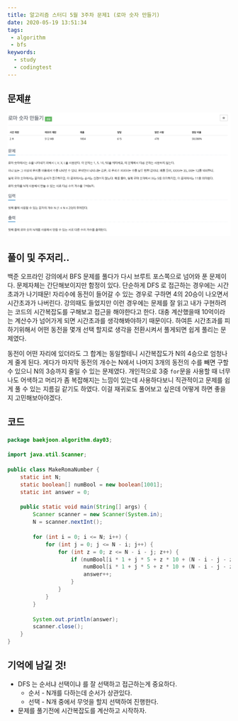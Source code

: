 ```yaml
---
title: 알고리즘 스터디 5월 3주차 문제1 (로마 숫자 만들기)
date: 2020-05-19 13:51:34
tags:
 - algorithm
 - bfs
keywords:
  - study
  - codingtest
---
```


## 문제[#](https://www.acmicpc.net/problem/16922)

![problem](problem.png)

## 풀이 및 주저리..

백준 오프라인 강의에서 BFS 문제를 풀다가 다시 브루트 포스쪽으로 넘어와 푼 문제이다. 문제자체는 간단해보이지만 함정이 있다. 단순하게 DFS 로 접근하는 경우에는 시간 초과가 나기때문! 자리수에 동전이 들어갈 수 있는 경우로 구하면 4의 20승이 나오면서 시간초과가 나버린다. 강의때도 들었지만 이런 경우에는 문제를 잘 읽고 내가 구현하려는 코드의 시간복잡도를 구해보고 접근을 해야한다고 한다. 대충 계산했을때 10억이라는 계산수가 넘어가게 되면 시간초과를 생각해봐야하기 때문이다. 하여튼 시간초과를 피하기위해서 어떤 동전을 몇개 선택 할지로 생각을 전환시켜서 풀게되면 쉽게 풀리는 문제였다.

동전이 어떤 자리에 있더라도 그 합계는 동일할테니 시간복잡도가 N의 4승으로 엄청나게 줄게 된다. 게다가 마지막 동전의 개수는 N에서 나머지 3개의 동전의 수를 빼면 구할 수 있으니 N의 3승까지 줄일 수 있는 문제였다. 개인적으로 3중 `for`문을 사용할 때 너무나도 어색하고 머리가 좀 복잡해지는 느낌이 있는데 사용하다보니 직관적이고 문제를 쉽게 풀 수 있는 지름길 같기도 하였다. 이걸 재귀로도 풀어보고 싶은데 어떻게 하면 좋을지 고민해보아야겠다.

## 코드

```java
package baekjoon.algorithm.day03;

import java.util.Scanner;

public class MakeRomaNumber {
	static int N;
	static boolean[] numBool = new boolean[1001];
	static int answer = 0;

	public static void main(String[] args) {
		Scanner scanner = new Scanner(System.in);
		N = scanner.nextInt();

		for (int i = 0; i <= N; i++) {
			for (int j = 0; j <= N - i; j++) {
				for (int z = 0; z <= N - i - j; z++) {
					if (numBool[i * 1 + j * 5 + z * 10 + (N - i - j - z) * 50] == false) {
						numBool[i * 1 + j * 5 + z * 10 + (N - i - j - z) * 50] = true;
						answer++;
					}
				}
			}
		}

		System.out.println(answer);
		scanner.close();
	}
}

```

## 기억에 남길 것!

- DFS 는 순서냐 선택이냐 를 잘 선택하고 접근하는게 중요하다.
  - 순서 - N개를 다하는데 순서가 상관있다.
  - 선택 - N개 중에서 무엇을 할지 선택하여 진행한다.
- 문제를 풀기전에 시간복잡도를 계산하고 시작하자.


